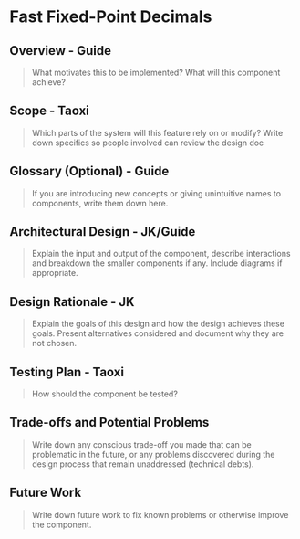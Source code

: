 # Fast Fixed-Point Decimals

## Overview - Guide
>What motivates this to be implemented? What will this component achieve? 

## Scope - Taoxi
>Which parts of the system will this feature rely on or modify? Write down specifics so people involved can review the design doc

## Glossary (Optional) - Guide
>If you are introducing new concepts or giving unintuitive names to components, write them down here.

## Architectural Design - JK/Guide
>Explain the input and output of the component, describe interactions and breakdown the smaller components if any. Include diagrams if appropriate.

## Design Rationale - JK
>Explain the goals of this design and how the design achieves these goals. Present alternatives considered and document why they are not chosen.

## Testing Plan - Taoxi
>How should the component be tested?

## Trade-offs and Potential Problems
>Write down any conscious trade-off you made that can be problematic in the future, or any problems discovered during the design process that remain unaddressed (technical debts).

## Future Work
>Write down future work to fix known problems or otherwise improve the component.
